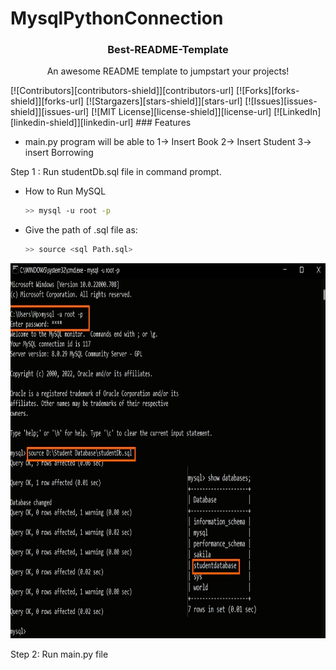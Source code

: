 # MysqlPythonConnection
<div align="center">
  <h3 align="center">Best-README-Template</h3>
  <p align="center">An awesome README template to jumpstart your projects!
  </p>
</div>
[![Contributors][contributors-shield]][contributors-url]
[![Forks][forks-shield]][forks-url]
[![Stargazers][stars-shield]][stars-url]
[![Issues][issues-shield]][issues-url]
[![MIT License][license-shield]][license-url]
[![LinkedIn][linkedin-shield]][linkedin-url]
### Features

- main.py program will be able to 
	 1-> Insert Book
	 2-> Insert Student
	 3-> insert Borrowing

Step 1 : Run studentDb.sql file in command prompt.
- How to Run MySQL 
  ```sh
  >> mysql -u root -p
  ```
	 	 
- Give the path of .sql file as:
  ```sh
  >> source <sql Path.sql>
  ```	

<div align="center">
  <a href="https://github.com/othneildrew/Best-README-Template">
    <img src="images/Terminal.jpg" alt="Logo" width="800" height="600">
  </a>
</div>



Step 2: Run main.py file





<!-- MARKDOWN LINKS & IMAGES -->
<!-- https://www.markdownguide.org/basic-syntax/#reference-style-links -->
[contributors-shield]: https://img.shields.io/github/contributors/othneildrew/Best-README-Template.svg?style=for-the-badge
[contributors-url]: https://github.com/othneildrew/Best-README-Template/graphs/contributors
[forks-shield]: https://img.shields.io/github/forks/othneildrew/Best-README-Template.svg?style=for-the-badge
[forks-url]: https://github.com/othneildrew/Best-README-Template/network/members
[stars-shield]: https://img.shields.io/github/stars/othneildrew/Best-README-Template.svg?style=for-the-badge
[stars-url]: https://github.com/othneildrew/Best-README-Template/stargazers
[issues-shield]: https://img.shields.io/github/issues/othneildrew/Best-README-Template.svg?style=for-the-badge
[issues-url]: https://github.com/othneildrew/Best-README-Template/issues
[license-shield]: https://img.shields.io/github/license/othneildrew/Best-README-Template.svg?style=for-the-badge
[license-url]: https://github.com/othneildrew/Best-README-Template/blob/master/LICENSE.txt
[linkedin-shield]: https://img.shields.io/badge/-LinkedIn-black.svg?style=for-the-badge&logo=linkedin&colorB=555
[linkedin-url]: https://linkedin.com/in/othneildrew
[product-screenshot]: images/screenshot.png
